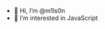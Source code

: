 - 👋 Hi, I’m @m1ls0n
- 👀 I’m interested in JavaScript

<!---
m1ls0n/m1ls0n is a ✨ special ✨ repository because its `README.md` (this file) appears on your GitHub profile.
You can click the Preview link to take a look at your changes.
--->
